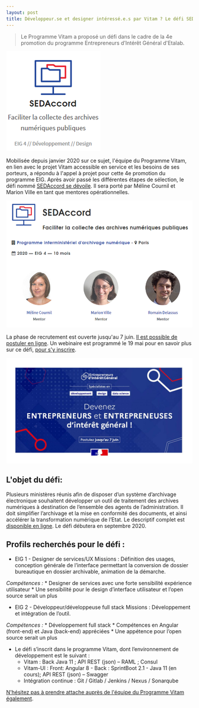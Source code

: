 ```yaml
---
layout: post
title: Développeur.se et designer intéressé.e.s par Vitam ? Le défi SEDAccord est pour vous !
---
```

> Le Programme Vitam a proposé un défi dans le cadre de la 4e promotion du programme Entrepreneurs d’Intérêt Général d'Etalab.

![Logos](/public/images/Capture2.PNG)

Mobilisée depuis janvier 2020 sur ce sujet, l'équipe du Programme Vitam, en lien avec le projet Vitam accessible en service et les besoins de ses porteurs, a répondu à l'appel à projet pour cette 4e promotion du programme EIG.
Après avoir passé les différentes étapes de sélection, le défi nommé [SEDAccord se dévoile](https://entrepreneur-interet-general.etalab.gouv.fr/defis/2020/sedaccord.html). Il sera porté par Méline Cournil et Marion Ville en tant que mentores opérationnelles.

![alt text](/public/images/Capture3.PNG)

La phase de recrutement est ouverte jusqu'au 7 juin. [Il est possible de postuler en ligne](https://www.demarches-simplifiees.fr/commencer/aac-eig4).
Un webinaire est programmé le 19 mai pour en savoir plus sur ce défi, [pour s'y inscrire](https://www.eventbrite.fr/e/inscription-webinaire-eig-5-open-source-mutualisation-et-memoire-de-ladministration-104011699794).

![alt text](/public/images/EIG_aap4-generique_v2-1024x576.jpg)

## L'objet du défi:
Plusieurs ministères réunis afin de disposer d’un système d’archivage électronique souhaitent développer un outil de traitement des archives numériques à destination de l’ensemble des agents de l’administration. 
Il doit simplifier l’archivage et la mise en conformité des documents, et ainsi accélérer la transformation numérique de l’Etat.
Le descriptif complet est [disponible en ligne](https://entrepreneur-interet-general.etalab.gouv.fr/defis/2020/sedaccord.html).
Le défi débutera en septembre 2020.

## Profils recherchés pour le défi :

* EIG 1 - Designer de services/UX
Missions : Définition des usages, conception générale de l’interface permettant la conversion de dossier bureautique en dossier archivable, animation de la démarche.

*Compétences :*
	* Designer de services avec une forte sensibilité expérience utilisateur
	* Une sensibilité pour le design d’interface utilisateur et l’open source serait un plus  

* EIG 2 - Développeur/développeuse full stack
Missions : Développement et intégration de l’outil.

*Compétences :*
	* Développement full stack
	* Compétences en Angular (front-end) et Java (back-end) appréciées
	* Une appétence pour l’open source serait un plus  

* Le défi s’inscrit dans le programme Vitam, dont l’environnement de développement est le suivant :
	* Vitam : Back Java 11 ; API REST (json) – RAML ; Consul
	* Vitam-UI : Front: Angular 8 - Back : SprintBoot 2.1 - Java 11 (en cours); API REST (json) – Swagger
	* Intégration continue : Git / Gitlab / Jenkins / Nexus / Sonarqube

[N'hésitez pas à prendre attache auprès de l'équipe du Programme Vitam également](mailto:contact@archivistes.org).